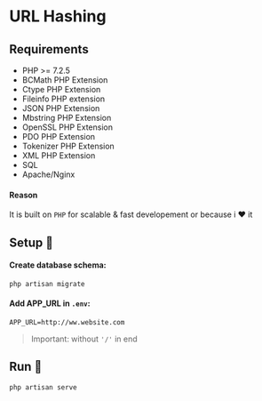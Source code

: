 # URL Hashing

## Requirements

* PHP >= 7.2.5
* BCMath PHP Extension
* Ctype PHP Extension
* Fileinfo PHP extension
* JSON PHP Extension
* Mbstring PHP Extension
* OpenSSL PHP Extension
* PDO PHP Extension
* Tokenizer PHP Extension
* XML PHP Extension
* SQL
* Apache/Nginx

#### Reason
It is built on `PHP` for scalable & fast developement or because i :heart: it

## Setup :memo:

#### Create database schema:
`php artisan migrate`

#### Add APP_URL in `.env`:
`APP_URL=http://ww.website.com` 
> Important: without `'/'` in end

## Run :rocket:
`php artisan serve`
